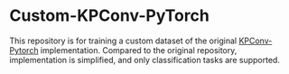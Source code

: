 # Custom-KPConv-PyTorch

This repository is for training a custom dataset of the original [KPConv-Pytorch](https://github.com/HuguesTHOMAS/KPConv-PyTorch) implementation.
Compared to the original repository, implementation is simplified, and only classification tasks are supported.
